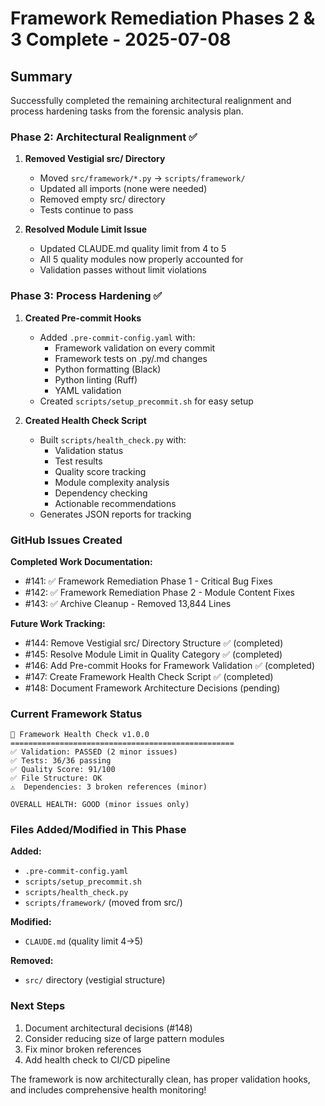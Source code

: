 # Framework Remediation Phases 2 & 3 Complete - 2025-07-08

## Summary

Successfully completed the remaining architectural realignment and process hardening tasks from the forensic analysis plan.

### Phase 2: Architectural Realignment ✅

1. **Removed Vestigial src/ Directory**
   - Moved `src/framework/*.py` → `scripts/framework/`
   - Updated all imports (none were needed)
   - Removed empty src/ directory
   - Tests continue to pass

2. **Resolved Module Limit Issue**
   - Updated CLAUDE.md quality limit from 4 to 5
   - All 5 quality modules now properly accounted for
   - Validation passes without limit violations

### Phase 3: Process Hardening ✅

1. **Created Pre-commit Hooks**
   - Added `.pre-commit-config.yaml` with:
     - Framework validation on every commit
     - Framework tests on .py/.md changes
     - Python formatting (Black)
     - Python linting (Ruff)
     - YAML validation
   - Created `scripts/setup_precommit.sh` for easy setup

2. **Created Health Check Script**
   - Built `scripts/health_check.py` with:
     - Validation status
     - Test results
     - Quality score tracking
     - Module complexity analysis
     - Dependency checking
     - Actionable recommendations
   - Generates JSON reports for tracking

### GitHub Issues Created

**Completed Work Documentation:**
- #141: ✅ Framework Remediation Phase 1 - Critical Bug Fixes
- #142: ✅ Framework Remediation Phase 2 - Module Content Fixes
- #143: ✅ Archive Cleanup - Removed 13,844 Lines

**Future Work Tracking:**
- #144: Remove Vestigial src/ Directory Structure ✅ (completed)
- #145: Resolve Module Limit in Quality Category ✅ (completed)
- #146: Add Pre-commit Hooks for Framework Validation ✅ (completed)
- #147: Create Framework Health Check Script ✅ (completed)
- #148: Document Framework Architecture Decisions (pending)

### Current Framework Status

```
🏥 Framework Health Check v1.0.0
==================================================
✅ Validation: PASSED (2 minor issues)
✅ Tests: 36/36 passing
✅ Quality Score: 91/100
✅ File Structure: OK
⚠️  Dependencies: 3 broken references (minor)

OVERALL HEALTH: GOOD (minor issues only)
```

### Files Added/Modified in This Phase

**Added:**
- `.pre-commit-config.yaml`
- `scripts/setup_precommit.sh`
- `scripts/health_check.py`
- `scripts/framework/` (moved from src/)

**Modified:**
- `CLAUDE.md` (quality limit 4→5)

**Removed:**
- `src/` directory (vestigial structure)

### Next Steps

1. Document architectural decisions (#148)
2. Consider reducing size of large pattern modules
3. Fix minor broken references
4. Add health check to CI/CD pipeline

The framework is now architecturally clean, has proper validation hooks, and includes comprehensive health monitoring!